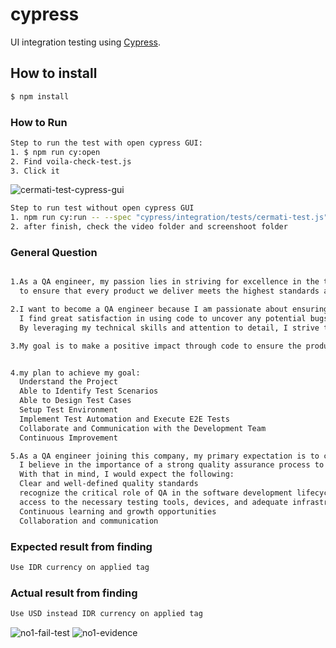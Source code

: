 # cypress
UI integration testing using [Cypress](https://www.cypress.io).

## How to install

```bash
$ npm install
```

### How to Run

```bash
Step to run the test with open cypress GUI: 
1. $ npm run cy:open
2. Find voila-check-test.js 
3. Click it

```

![cermati-test-cypress-gui](cypress/asset/cermati-test-cypress-gui.PNG)

```bash
Step to run test without open cypress GUI
1. npm run cy:run -- --spec "cypress/integration/tests/cermati-test.js"
2. after finish, check the video folder and screenshoot folder

```

### General Question

```bash

1.As a QA engineer, my passion lies in striving for excellence in the tech industry and making a meaningful impact through quality
  to ensure that every product we deliver meets the highest standards and exceeds customer expectations

2.I want to become a QA engineer because I am passionate about ensuring the quality and reliability of software applications. 
  I find great satisfaction in using code to uncover any potential bugs or vulnerabilities. 
  By leveraging my technical skills and attention to detail, I strive to contribute to the development of robust, bug-free applications that provide exceptional user experiences.

3.My goal is to make a positive impact through code to ensure the products we contribute to are delivered with the highest standards.


4.my plan to achieve my goal:
  Understand the Project
  Able to Identify Test Scenarios
  Able to Design Test Cases
  Setup Test Environment
  Implement Test Automation and Execute E2E Tests
  Collaborate and Communication with the Development Team
  Continuous Improvement

5.As a QA engineer joining this company, my primary expectation is to contribute to the delivery of high-quality software products. 
  I believe in the importance of a strong quality assurance process to ensure every product we deliver meets the highest standard, customer satisfaction and the success of the organization.
  With that in mind, I would expect the following:
  Clear and well-defined quality standards
  recognize the critical role of QA in the software development lifecycle and appreciate the efforts put into ensuring product quality
  access to the necessary testing tools, devices, and adequate infrastructure to support comprehensive testing
  Continuous learning and growth opportunities
  Collaboration and communication
```
### Expected result from finding
```bash
Use IDR currency on applied tag
```

### Actual result from finding
```bash
Use USD instead IDR currency on applied tag
```
![no1-fail-test](cypress/asset/no1-fail-test.PNG)
![no1-evidence](cypress/asset/no1-evidence.PNG)

